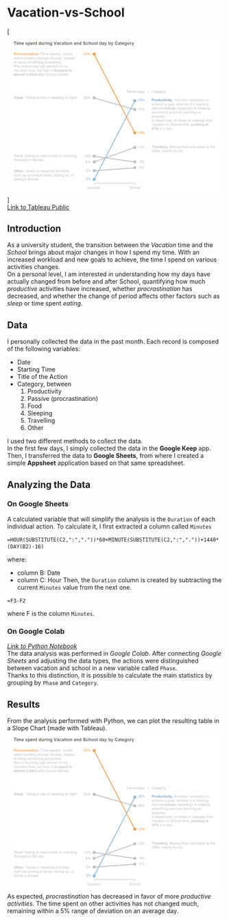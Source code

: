 # Vacation-vs-School


[![Slope Chart](img/Time_spent_during_Vacation_and_School_day_by_Category.png)]\
[Link to Tableau Public](https://public.tableau.com/views/TimepctVacation-School/TimespentduringVacationandSchooldaybyCategory?:language=it-IT&:display_count=n&:origin=viz_share_link)


## Introduction
As a university student, the transition between the _Vacation_ time and the _School_ brings about major changes in how I spend my time. With an increased workload and new goals to achieve, the time I spend on various activities changes.\
On a personal level, I am interested in understanding how my days have actually changed from before and after School, quantifying how much _productive_ activities have increased, whether _procrastination_ has decreased, and whether the change of period affects other factors such as _sleep_ or time spent _eating_.


## Data
I personally collected the data in the past month. Each record is composed of the following variables:
- Date
- Starting Time
- Title of the Action
- Category, between
	1. Productivity
	2. Passive (procrastination)
	3. Food
	4. Sleeping
	5. Travelling
	6. Other

I used two different methods to collect the data.\
In the first few days, I simply collected the data in the **Google Keep** app. Then, I transferred the data to **Google Sheets**, from where I created a simple **Appsheet** application based on that same spreadsheet.


## Analyzing the Data
### On Google Sheets
A calculated variable that will simplify the analysis is the `Duration` of each individual action. To calculate it, I first extracted a column called `Minutes`
```excel
=HOUR(SUBSTITUTE(C2,":","."))*60+MINUTE(SUBSTITUTE(C2,":","."))+1440*(DAY(B2)-16)
```
where:
- column B: Date
- column C: Hour
Then, the `Duration` column is created by subtracting the current `Minutes` value from the next one.
```excel
=F3-F2
```
where F is the column `Minutes`.

### On Google Colab
[_Link to Python Notebook_](scripts/Tracking_Day.ipynb)\
The data analysis was performed in _Google Colab_. After connecting _Google Sheets_ and adjusting the data types, the actions were distinguished between vacation and school in a new variable called `Phase`.\
Thanks to this distinction, it is possible to calculate the main statistics by grouping by `Phase` and `Category`.


## Results
From the analysis performed with Python, we can plot the resulting table in a Slope Chart (made with Tableau).\
![Slope Chart](img/Time_spent_during_Vacation_and_School_day_by_Category.png)\
As expected, _procrastination_ has decreased in favor of more _productive activities_. The time spent on other activities has not changed much, remaining within a 5% range of deviation on an average day.

